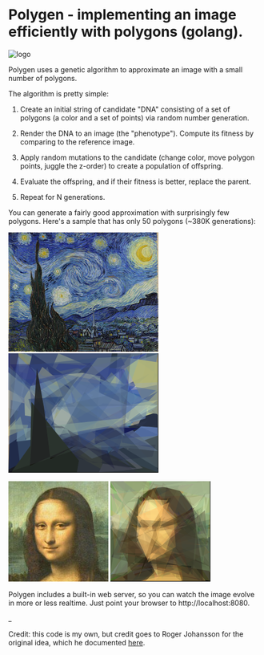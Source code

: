 # Polygen - implementing an image efficiently with polygons (golang).

![logo](https://github.com/armhold/polygen/blob/master/images/logo.gif "polygen Logo")


Polygen uses a genetic algorithm to approximate an image with a small number of polygons. 

The algorithm is pretty simple:

1. Create an initial string of candidate "DNA" consisting of a set of polygons (a color and a set of points) 
via random number generation. 

1. Render the DNA to an image (the "phenotype"). Compute its fitness by comparing to the reference image.

1. Apply random mutations to the candidate (change color, move polygon points, juggle the z-order) to 
create a population of offspring.

1. Evaluate the offspring, and if their fitness is better, replace the parent.

1. Repeat for N generations.

You can generate a fairly good approximation with surprisingly few polygons. Here's a sample that
has only 50 polygons (~380K generations):


![starry-night](https://github.com/armhold/polygen/blob/master/images/starry.jpg "starry night (orig)")
![starry-night 50 polygons](https://github.com/armhold/polygen/blob/master/images/starry-50-polygons.png "starry night (50 polygons)")



![mona-lisa](https://github.com/armhold/polygen/blob/master/images/mona_lisa.jpg "mona lisa (orig)")
![mona-lisa 100 polygons](https://github.com/armhold/polygen/blob/master/images/mona_lisa-100-polygons.png "mona lisa (100 polygons)")


Polygen includes a built-in web server, so you can watch the image evolve in more or less realtime.
Just point your browser to http://localhost:8080.

_









Credit: this code is my own, but credit goes to Roger Johansson for the original idea, 
which he documented [here](http://rogeralsing.com/2008/12/07/genetic-programming-evolution-of-mona-lisa). 

